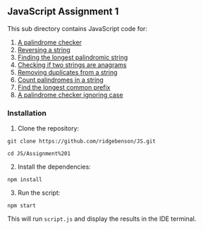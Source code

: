 ## JavaScript Assignment 1
This sub directory contains JavaScript code for: <br>
1. [A palindrome checker](./palindrome.js)
2. [Reversing a string](./reverse.js)
3. [Finding the longest palindromic string](./longestpalindrome.js)
4. [Checking if two strings are anagrams](./anagram.js)
5. [Removing duplicates from a string](./removeduplicates.js)
6. [Count palindromes in a string](./countPalindromes.js)
7. [Find the longest common prefix](./longestcommonprefix.js)
8. [A palindrome checker ignoring case](./caseInsensitivePalindrome.js)

### Installation
1. Clone the repository:
```
git clone https://github.com/ridgebenson/JS.git

cd JS/Assignment%201
```
2. Install the dependencies:
```
npm install
```
3. Run the script:
```
npm start
```
This will run `script.js` and display the results in the IDE terminal.
